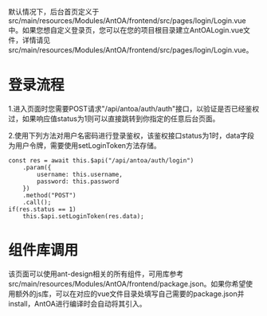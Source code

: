 默认情况下，后台首页定义于src/main/resources/Modules/AntOA/frontend/src/pages/login/Login.vue中。如果您想自定义登录页，您可以在您的项目根目录建立AntOALogin.vue文件，详情请见src/main/resources/Modules/AntOA/frontend/src/pages/login/Login.vue。

# 登录流程

1.进入页面时您需要POST请求"/api/antoa/auth/auth"接口，以验证是否已经鉴权过，如果响应值status为1则可以直接跳转到你指定的任意后台页面。

2.使用下列方法对用户名密码进行登录鉴权，该鉴权接口status为1时，data字段为用户令牌，需要使用setLoginToken方法存储。

```
const res = await this.$api("/api/antoa/auth/login")
	.param({
		username: this.username,
		password: this.password
	})
	.method("POST")
	.call();
if(res.status == 1)
	this.$api.setLoginToken(res.data);
```

# 组件库调用
该页面可以使用ant-design相关的所有组件，可用库参考src/main/resources/Modules/AntOA/frontend/package.json。如果你希望使用额外的js库，可以在对应的vue文件目录处填写自己需要的package.json并install，AntOA进行编译时会自动将其引入。